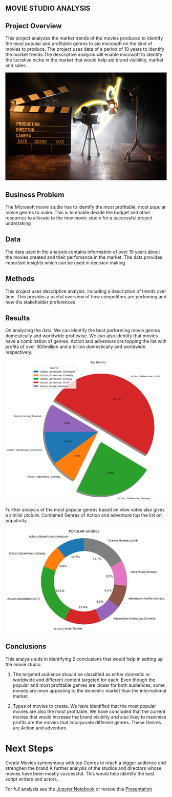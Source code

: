 ## MOVIE STUDIO ANALYSIS

## Project Overview

This project analyzes the market trends of the movies produced to identify the most popular and profitable genres to aid microsoft on the kind of movies to produce. The project uses data of a period of 10 years to identify the market trends.The descriptive analysis will enable microsoft to identify the lucrative niche in the market that would help aid brand visibility, market and sales.

![Movie Studio](https://github.com/dukebaya/dsc-phase-1-project/blob/master/Images/Movie%20Studio.jpg)

## Business Problem

 The Microsoft movie studio has to identify the most profitable, most popular
 movie genres to make. This is to enable decide the budget and other resources 
 to allocate to the new movie studio for a successful project undertaking
 
 ## Data
 The data used in the analysis contains information of over 10 years about the movies created and their perfomance in the market. The data       provides important insights which can be used in decision making
 
 ## Methods
 
 This project uses descriptive analysis, including a description of trends over time. This provides a useful overview of how competitors are perfoming and how the stakeholder preferences 
 
 ## Results
 On analyzing the data, We can identify the best performing movie genres domestically and worldwide profitwise. We can also identify that movies have a combination of genres. Action and adventure are topping the list with profits of over 300million and a billion domestically and worldwide respectively. 
 
 ![Profitable Genres](https://github.com/dukebaya/dsc-phase-1-project/blob/master/Images/Profitable%20Genres.png)
 
 Further analysis of the most popular genres based on view votes also gives a similar picture. Combined Genres of Action and adventure top the list on popularity.
 
 ![Popular Genres](https://github.com/dukebaya/dsc-phase-1-project/blob/master/Images/Popular%20Genres.png)
 
 ## Conclusions
 
 This analysis aids in identifying 2 conclusions that would help in setting up the movie studio.

1. The targeted audience should be classified as either domestic or worldwide and different content targeted for each. Even though the popular and most profitable genres are closer for both audiences, some movies are more appealing to the domestic market than the international market.

2. Types of movies to create. We have identified that the most popular movies are also the most profitable. We have concluded that the current movies that would increase the brand visibilty and also likey to maximise profits are the movies that incorporate different genres. These Genres are Action and adventure.

# Next Steps
Create Movies synonymous with top Genres to reach a bigger audience and strenghen the brand
A further analysis of the studios and directors whose movies have been mostly successful. This would help identify the best script writers and actors.

For full analysis see the [Jupyter Notebook](https://github.com/dukebaya/dsc-phase-1-project/blob/master/Project_Phase_1_Code.ipynb) or review this [Presentation](https://github.com/dukebaya/dsc-phase-1-project/blob/master/Project%20Phase%201%20Code.ipynb%20-%20Colaboratory.pdf)


 
 
 
